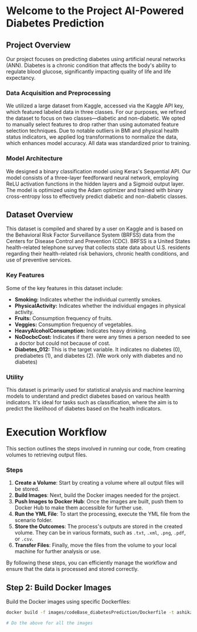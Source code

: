 # Welcome to the Project AI-Powered Diabetes Prediction

## Project Overview

Our project focuses on predicting diabetes using artificial neural networks (ANN). Diabetes is a chronic condition that affects the body's ability to regulate blood glucose, significantly impacting quality of life and life expectancy.

### Data Acquisition and Preprocessing

We utilized a large dataset from Kaggle, accessed via the Kaggle API key, which featured labeled data in three classes. For our purposes, we refined the dataset to focus on two classes—diabetic and non-diabetic. We opted to manually select features to drop rather than using automated feature selection techniques. Due to notable outliers in BMI and physical health status indicators, we applied log transformations to normalize the data, which enhances model accuracy. All data was standardized prior to training.

### Model Architecture

We designed a binary classification model using Keras's Sequential API. Our model consists of a three-layer feedforward neural network, employing ReLU activation functions in the hidden layers and a Sigmoid output layer. The model is optimized using the Adam optimizer and trained with binary cross-entropy loss to effectively predict diabetic and non-diabetic classes.


## Dataset Overview

This dataset is compiled and shared by a user on Kaggle and is based on the Behavioral Risk Factor Surveillance System (BRFSS) data from the Centers for Disease Control and Prevention (CDC). BRFSS is a United States health-related telephone survey that collects state data about U.S. residents regarding their health-related risk behaviors, chronic health conditions, and use of preventive services.

### Key Features

Some of the key features in this dataset include:

- **Smoking:** Indicates whether the individual currently smokes.
- **PhysicalActivity:** Indicates whether the individual engages in physical activity.
- **Fruits:** Consumption frequency of fruits.
- **Veggies:** Consumption frequency of vegetables.
- **HeavyAlcoholConsumption:** Indicates heavy drinking.
- **NoDocbcCost:** Indicates if there were any times a person needed to see a doctor but could not because of cost.
- **Diabetes_012:** This is the target variable. It indicates no diabetes (0), prediabetes (1), and diabetes (2). (We work only with diabetes and no diabetes)

### Utility

This dataset is primarily used for statistical analysis and machine learning models to understand and predict diabetes based on various health indicators. It's ideal for tasks such as classification, where the aim is to predict the likelihood of diabetes based on the health indicators.


# Execution Workflow

This section outlines the steps involved in running our code, from creating volumes to retrieving output files.

### Steps

1. **Create a Volume**: Start by creating a volume where all output files will be stored.
2. **Build Images**: Next, build the Docker images needed for the project.
3. **Push Images to Docker Hub**: Once the images are built, push them to Docker Hub to make them accessible for further use.
4. **Run the YML File**: To start the processing, execute the YML file from the scenario folder.
5. **Store the Outcomes**: The process's outputs are stored in the created volume. They can be in various formats, such as `.txt`, `.xml`, `.png`, `.pdf`, or `.csv`.
6. **Transfer Files**: Finally, move the files from the volume to your local machine for further analysis or use.

By following these steps, you can efficiently manage the workflow and ensure that the data is processed and stored correctly.


## Step 2: Build Docker Images

Build the Docker images using specific Dockerfiles:

```bash
docker build -f images/codeBase_diabetesPrediction/Dockerfile -t ashikzaman43/codebase_diabetesprediction:latest .

# Do the above for all the images





